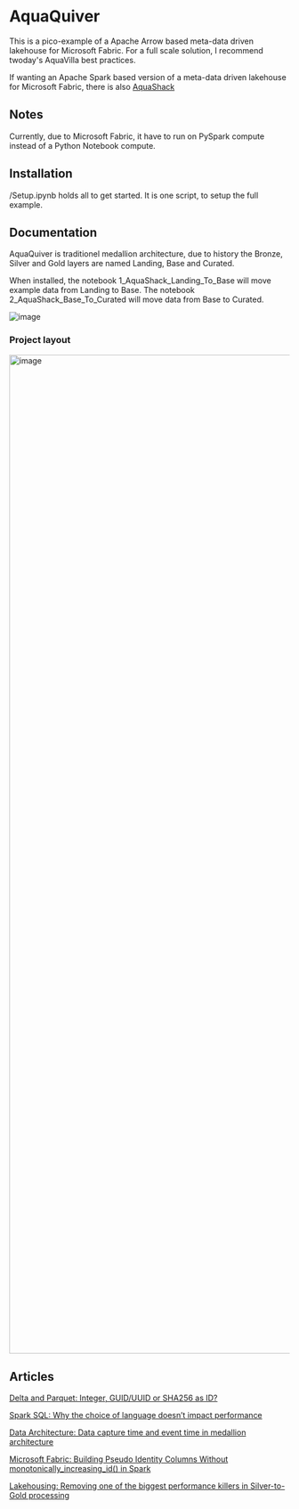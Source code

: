# AquaQuiver
This is a pico-example of a Apache Arrow based meta-data driven lakehouse for Microsoft Fabric. For a full scale solution, I recommend twoday's AquaVilla best practices.

If wanting an Apache Spark based version of a meta-data driven lakehouse for Microsoft Fabric, there is also [AquaShack](https://github.com/ChristianHenrikReich/AquaShack)

## Notes

Currently, due to Microsoft Fabric, it have to run on PySpark compute instead of a Python Notebook compute.

## Installation 

/Setup.ipynb holds all to get started. It is one script, to setup the full example.

## Documentation

AquaQuiver is traditionel medallion architecture, due to history the Bronze, Silver and Gold layers are named Landing, Base and Curated.

When installed, the notebook 1_AquaShack_Landing_To_Base will move example data from Landing to Base. 
The notebook 2_AquaShack_Base_To_Curated will move data from Base to Curated.

![image](https://github.com/user-attachments/assets/470adae5-d49d-4ffd-a23e-49cf29e1f1ec)

### Project layout

<img width="1794" alt="image" src="https://github.com/user-attachments/assets/23e4484a-ed49-4e07-a944-e8c59a0ae7ec" />


## Articles

[Delta and Parquet: Integer, GUID/UUID or SHA256 as ID?](https://medium.com/@christianhenrikreich/delta-and-parquet-integer-guid-uuid-or-sha256-as-id-67ba15b4437f)

[Spark SQL: Why the choice of language doesn’t impact performance](https://medium.com/@christianhenrikreich/spark-sql-why-the-choice-of-language-doesnt-impact-performance-747ff3f854ae)

[Data Architecture: Data capture time and event time in medallion architecture](https://medium.com/@christianhenrikreich/data-architecture-data-capture-time-and-event-time-in-medallion-architecture-dceb93980e0a)

[Microsoft Fabric: Building Pseudo Identity Columns Without monotonically_increasing_id() in Spark](https://medium.com/@christianhenrikreich/microsoft-fabric-building-pseudo-identity-columns-without-monotonically-increasing-id-in-spark-09b1efb577d1)

[Lakehousing: Removing one of the biggest performance killers in Silver-to-Gold processing](https://medium.com/@christianhenrikreich/lakehousing-removing-one-of-the-biggest-performance-killers-in-bronze-to-silver-processing-8ed4ce372de6)
